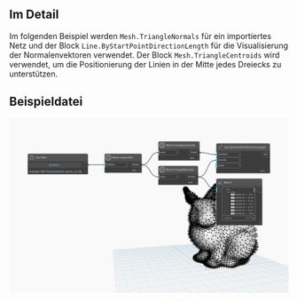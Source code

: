 ## Im Detail
Im folgenden Beispiel werden `Mesh.TriangleNormals` für ein importiertes Netz und der Block `Line.ByStartPointDirectionLength` für die Visualisierung der Normalenvektoren verwendet. Der Block `Mesh.TriangleCentroids` wird verwendet, um die Positionierung der Linien in der Mitte jedes Dreiecks zu unterstützen.

## Beispieldatei

![Example](./Autodesk.DesignScript.Geometry.Mesh.TriangleNormals_img.jpg)
